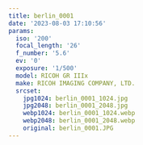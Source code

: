 ```yaml
---
title: berlin_0001
date: '2023-08-03 17:10:56'
params:
  iso: '200'
  focal_length: '26'
  f_number: '5.6'
  ev: '0'
  exposure: '1/500'
  model: RICOH GR IIIx
  make: RICOH IMAGING COMPANY, LTD.
  srcset:
    jpg1024: berlin_0001_1024.jpg
    jpg2048: berlin_0001_2048.jpg
    webp1024: berlin_0001_1024.webp
    webp2048: berlin_0001_2048.webp
    original: berlin_0001.JPG
---
```

